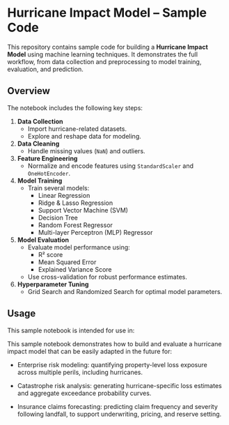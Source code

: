 # Hurricane Impact Model – Sample Code

This repository contains sample code for building a **Hurricane Impact Model** using machine learning techniques. It demonstrates the full workflow, from data collection and preprocessing to model training, evaluation, and prediction.

## Overview

The notebook includes the following key steps:

1. **Data Collection**
   - Import hurricane-related datasets.
   - Explore and reshape data for modeling.
2. **Data Cleaning**
   - Handle missing values (`NaN`) and outliers.
3. **Feature Engineering**
   - Normalize and encode features using `StandardScaler` and `OneHotEncoder`.
4. **Model Training**
   - Train several models:
     - Linear Regression
     - Ridge & Lasso Regression
     - Support Vector Machine (SVM)
     - Decision Tree
     - Random Forest Regressor
     - Multi-layer Perceptron (MLP) Regressor
5. **Model Evaluation**
   - Evaluate model performance using:
     - R² score
     - Mean Squared Error
     - Explained Variance Score
   - Use cross-validation for robust performance estimates.
6. **Hyperparameter Tuning**
   - Grid Search and Randomized Search for optimal model parameters.

## Usage

This sample notebook is intended for use in:

This sample notebook demonstrates how to build and evaluate a hurricane impact model that can be easily adapted in the future for:

- Enterprise risk modeling: quantifying property-level loss exposure across multiple perils, including hurricanes.

- Catastrophe risk analysis: generating hurricane-specific loss estimates and aggregate exceedance probability curves.

- Insurance claims forecasting: predicting claim frequency and severity following landfall, to support underwriting, pricing, and reserve setting.

